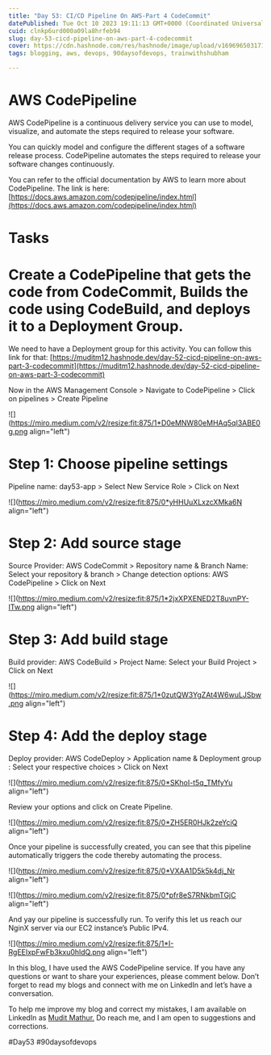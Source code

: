 ```yaml
---
title: "Day 53: CI/CD Pipeline On AWS-Part 4 CodeCommit"
datePublished: Tue Oct 10 2023 19:11:13 GMT+0000 (Coordinated Universal Time)
cuid: clnkp6urd000a09la8hrfeb94
slug: day-53-cicd-pipeline-on-aws-part-4-codecommit
cover: https://cdn.hashnode.com/res/hashnode/image/upload/v1696965031718/54ecfa3b-8ed2-4993-8ce6-63d0256da9a4.png
tags: blogging, aws, devops, 90daysofdevops, trainwithshubham

---
```


# **AWS CodePipeline**

AWS CodePipeline is a continuous delivery service you can use to model, visualize, and automate the steps required to release your software.

You can quickly model and configure the different stages of a software release process. CodePipeline automates the steps required to release your software changes continuously.

You can refer to the official documentation by AWS to learn more about CodePipeline. The link is here: [https://docs.aws.amazon.com/codepipeline/index.html](https://docs.aws.amazon.com/codepipeline/index.html)

# **Tasks**

# **Create a CodePipeline that gets the code from CodeCommit, Builds the code using CodeBuild, and deploys it to a Deployment Group.**

We need to have a Deployment group for this activity. You can follow this link for that: [https://muditm12.hashnode.dev/day-52-cicd-pipeline-on-aws-part-3-codecommit](https://muditm12.hashnode.dev/day-52-cicd-pipeline-on-aws-part-3-codecommit)

Now in the AWS Management Console &gt; Navigate to CodePipeline &gt; Click on pipelines &gt; Create Pipeline

![](https://miro.medium.com/v2/resize:fit:875/1*D0eMNW80eMHAq5qI3ABE0g.png align="left")

# **Step 1: Choose pipeline settings**

Pipeline name: day53-app &gt; Select New Service Role &gt; Click on Next

![](https://miro.medium.com/v2/resize:fit:875/0*yHHUuXLxzcXMka6N align="left")

# **Step 2: Add source stage**

Source Provider: AWS CodeCommit &gt; Repository name & Branch Name: Select your repository & branch &gt; Change detection options: AWS CodePipeline &gt; Click on Next

![](https://miro.medium.com/v2/resize:fit:875/1*2jxXPXENED2T8uvnPY-ITw.png align="left")

# **Step 3: Add build stage**

Build provider: AWS CodeBuild &gt; Project Name: Select your Build Project &gt; Click on Next

![](https://miro.medium.com/v2/resize:fit:875/1*0zutQW3YgZAt4W6wuLJSbw.png align="left")

# **Step 4: Add the deploy stage**

Deploy provider: AWS CodeDeploy &gt; Application name & Deployment group : Select your respective choices &gt; Click on Next

![](https://miro.medium.com/v2/resize:fit:875/0*SKhoI-t5q_TMfyYu align="left")

Review your options and click on Create Pipeline.

![](https://miro.medium.com/v2/resize:fit:875/0*ZH5ER0HJk2zeYciQ align="left")

Once your pipeline is successfully created, you can see that this pipeline automatically triggers the code thereby automating the process.

![](https://miro.medium.com/v2/resize:fit:875/0*VXAA1D5k5k4dj_Nr align="left")

![](https://miro.medium.com/v2/resize:fit:875/0*pfr8eS7RNkbmTGjC align="left")

And yay our pipeline is successfully run. To verify this let us reach our NginX server via our EC2 instance’s Public IPv4.

![](https://miro.medium.com/v2/resize:fit:875/1*I-RgEEIxpFwFb3kxu0hldQ.png align="left")

In this blog, I have used the AWS CodePipeline service. If you have any questions or want to share your experiences, please comment below. Don’t forget to read my blogs and connect with me on LinkedIn and let’s have a conversation.

To help me improve my blog and correct my mistakes, I am available on LinkedIn as [Mudit Mathur.](https://www.linkedin.com/in/mudit--mathur/) Do reach me, and I am open to suggestions and corrections.

#Day53 #90daysofdevops